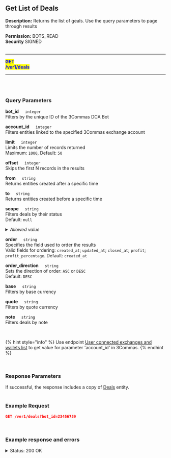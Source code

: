 ## Get List of Deals<br>

**Description:** Returns the list of geals. Use the query parameters to page through results<br>


**Permission:** BOTS_READ<br>
**Security** SIGNED<br>
<br>

----------

<mark style="color:blue"> <strong>GET</strong><br>
<mark style="color:blue"> <strong>/ver1/deals</strong>

----------

<br>
<br>

### Query Parameters<br>
<p>
   <strong>bot_id</strong>&nbsp;&nbsp;&nbsp;&nbsp;&nbsp;<code>integer</code><br>
   Filters by the unique ID of the 3Commas DCA Bot
</p>
<p>
   <strong>account_id</strong>&nbsp;&nbsp;&nbsp;&nbsp;&nbsp;<code>integer</code><br>
   Filters entities linked to the specified 3Commas exchange account
</p>
<p>
   <strong>limit</strong>&nbsp;&nbsp;&nbsp;&nbsp;&nbsp;<code>integer</code><br>
   Limits the number of records returned<br>
   Maximum: <code>1000</code>, Default: <code>50</code>
</p>
<p>
   <strong>offset</strong>&nbsp;&nbsp;&nbsp;&nbsp;&nbsp;<code>integer</code><br>
   Skips the first N records in the results
</p>
<p>
   <strong>from</strong>&nbsp;&nbsp;&nbsp;&nbsp;&nbsp;<code>string</code><br>
   Returns entities created after a specific time
</p>
<p>
   <strong>to</strong>&nbsp;&nbsp;&nbsp;&nbsp;&nbsp;<code>string</code><br>
   Returns entities created before a specific time
</p>
<p>
   <strong>scope</strong>&nbsp;&nbsp;&nbsp;&nbsp;&nbsp;<code>string</code><br>
   Filters deals by their status<br>Default: <code>null</code>
    <details>
        <summary><em>Allowed value</em></summary>
            <dl>
                <li>active - active deals;
                 <li>finished - finished deals;
                 <li>completed - successfully completed;
                 <li>cancelled - cancelled deals;
                 <li>failed - failed deals;
                 <li><code>null</code> - all deals
            </dl>
    </details>
</p>
<p>
   <strong>order</strong>&nbsp;&nbsp;&nbsp;&nbsp;&nbsp;<code>string</code><br>
   Specifies the field used to order the results<br>
   Valid fields for ordering: <code>created_at</code>; <code>updated_at</code>; <code>closed_at</code>; <code>profit</code>; <code>profit_percentage</code>. Default: <code>created_at</code>
</p>
<p>
   <strong>order_direction</strong>&nbsp;&nbsp;&nbsp;&nbsp;&nbsp;<code>string</code><br>
   Sets the direction of order: <code>ASC</code> or <code>DESC</code><br>
   Default: <code>DESC</code>
</p>
<p>
   <strong>base</strong>&nbsp;&nbsp;&nbsp;&nbsp;&nbsp;<code>string</code><br>
   Filters by base currency
</p>
<p>
   <strong>quote</strong>&nbsp;&nbsp;&nbsp;&nbsp;&nbsp;<code>string</code><br>
   Filters by quote currency
</p>
<p>
   <strong>note</strong>&nbsp;&nbsp;&nbsp;&nbsp;&nbsp;<code>string</code><br>
   Filters deals by note
</p>
<br>

{% hint style="info" %}
Use endpoint [User connected exchanges and wallets list](Account/User%20connected%20exchanges%20and%20wallets%20list.md) to get value for parameter 'account_id' in 3Commas.
{% endhint %}

<br>

### Response Parameters<br>

If successful, the response includes a copy of [Deals](./README.md) entity.
<br>
<br>

### Example Request<br>

```json
GET /ver1/deals?bot_id=23456789
```

<br>

### Example response and errors<br>

<details>
<summary>Status: 200 OK</summary><br>

```json
[
    {
        "from_currency_id": 0,
        "to_currency_id": 0,
        "id": 2293916474,
        "type": "Deal",
        "bot_id": 23456789,
        "max_safety_orders": 3,
        "deal_has_error": false,
        "account_id": 32199203,
        "active_safety_orders_count": 3,
        "created_at": "2024-10-30T06:17:22.363Z",
        "updated_at": "2024-10-31T16:04:01.721Z",
        "closed_at": null,
        "finished?": false,
        "current_active_safety_orders_count": 1,
        "current_active_safety_orders": 1,
        "completed_safety_orders_count": 2,
        "completed_manual_safety_orders_count": 0,
        "cancellable?": true,
        "panic_sellable?": true,
        "trailing_enabled": null,
        "tsl_enabled": false,
        "stop_loss_timeout_enabled": false,
        "stop_loss_timeout_in_seconds": 0,
        "active_manual_safety_orders": 0,
        "pair": "USDT_ETH",
        "status": "bought",
        "localized_status": "Active",
        "take_profit": "0.0",
        "take_profit_steps": [],
        "base_order_volume": "50.0",
        "safety_order_volume": "15.0",
        "safety_order_step_percentage": "1.0",
        "leverage_type": "not_specified",
        "leverage_custom_value": null,
        "bought_amount": "0.0354",
        "bought_volume": "93.55819473",
        "bought_average_price": "2642.886856779661016949152542373",
        "base_order_average_price": "2685.69301",
        "sold_amount": "0.0",
        "sold_volume": "0.0",
        "sold_average_price": "0",
        "take_profit_type": "base",
        "final_profit": "-3.35618503",
        "martingale_coefficient": "1.0",
        "martingale_volume_coefficient": "1.7",
        "martingale_step_coefficient": "4.0",
        "stop_loss_percentage": "0.0",
        "sl_to_breakeven_enabled": false,
        "sl_to_breakeven_data": null,
        "error_message": null,
        "profit_currency": "quote_currency",
        "stop_loss_type": "stop_loss",
        "safety_order_volume_type": "quote_currency",
        "base_order_volume_type": "quote_currency",
        "from_currency": "USDT",
        "to_currency": "ETH",
        "final_profit_percentage": "0",
        "usd_final_profit": "-3.36",
        "actual_profit": "-7.69294593",
        "actual_usd_profit": "-7.69294593",
        "failed_message": null,
        "reserved_base_coin": "93.55819473",
        "reserved_second_coin": "0.0354",
        "trailing_deviation": "0.2",
        "trailing_max_price": null,
        "tsl_max_price": null,
        "strategy": "long",
        "last_known_position_info": null,
        "min_profit_percentage": "2.0",
        "min_profit_type": "base_order_volume",
        "close_strategy_list": [
            {
                "options": {
                    "time": "3m",
                    "points": "70",
                    "time_period": "7",
                    "trigger_condition": "greater"
                },
                "strategy": "rsi"
            }
        ],
        "safety_strategy_list": [],
        "note": null,
        "add_fundable": true,
        "smart_trade_convertable": false,
        "bot_name": "20 oct number 2",
        "account_name": "Paper Account 1251857",
        "market_type": "spot",
        "current_price": "2428.0",
        "take_profit_price": "2674.4",
        "stop_loss_price": null,
        "actual_profit_percentage": "-8.13",
        "reserved_quote_funds": "0.0",
        "reserved_base_funds": "0.0",
        "orderbook_price_currency": "USDT",
        "crypto_widget": {
            "progressAccuracy": 2,
            "TTPАctivated": false,
            "buyPrice": "2642.886856779661016949152542373",
            "currentPrice": "2428.0",
            "inverted": false,
            "stopLosses": null,
            "LP": null,
            "buySteps": [
                {
                    "price": "2121.69",
                    "filled": "0.0"
                }
            ],
            "marks": [
                {
                    "type": "tp",
                    "label": "MP",
                    "price": "2674.4",
                    "position": "down"
                }
            ]
        }
    },
    ... 
]
```
</details>
